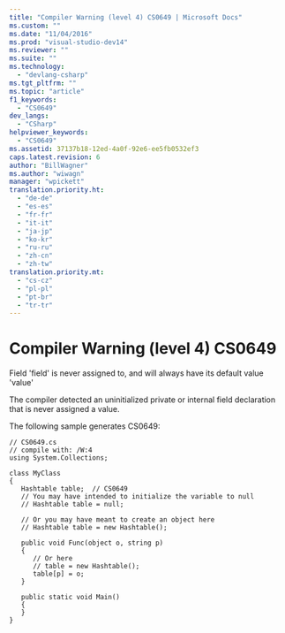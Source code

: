 ```yaml
---
title: "Compiler Warning (level 4) CS0649 | Microsoft Docs"
ms.custom: ""
ms.date: "11/04/2016"
ms.prod: "visual-studio-dev14"
ms.reviewer: ""
ms.suite: ""
ms.technology: 
  - "devlang-csharp"
ms.tgt_pltfrm: ""
ms.topic: "article"
f1_keywords: 
  - "CS0649"
dev_langs: 
  - "CSharp"
helpviewer_keywords: 
  - "CS0649"
ms.assetid: 37137b18-12ed-4a0f-92e6-ee5fb0532ef3
caps.latest.revision: 6
author: "BillWagner"
ms.author: "wiwagn"
manager: "wpickett"
translation.priority.ht: 
  - "de-de"
  - "es-es"
  - "fr-fr"
  - "it-it"
  - "ja-jp"
  - "ko-kr"
  - "ru-ru"
  - "zh-cn"
  - "zh-tw"
translation.priority.mt: 
  - "cs-cz"
  - "pl-pl"
  - "pt-br"
  - "tr-tr"
---
```

# Compiler Warning (level 4) CS0649
Field 'field' is never assigned to, and will always have its default value 'value'  
  
 The compiler detected an uninitialized private or internal field declaration that is never assigned a value.  
  
 The following sample generates CS0649:  
  
```  
// CS0649.cs  
// compile with: /W:4  
using System.Collections;  
  
class MyClass  
{  
   Hashtable table;  // CS0649  
   // You may have intended to initialize the variable to null  
   // Hashtable table = null;  
  
   // Or you may have meant to create an object here  
   // Hashtable table = new Hashtable();  
  
   public void Func(object o, string p)  
   {  
      // Or here  
      // table = new Hashtable();  
      table[p] = o;  
   }  
  
   public static void Main()  
   {  
   }  
}  
```